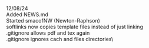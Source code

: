 12/08/24\
Added NEWS.md\
Started smacofNW (Newton-Raphson)\
softlinks now copies template files instead of just linking\
.gitignore allows pdf and tex again\
.gitignore ignores cach and files directories\

